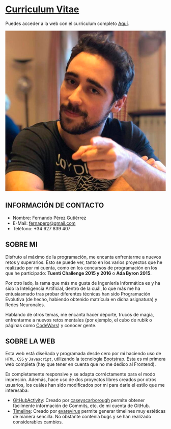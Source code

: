 # [Curriculum Vitae](https://fernaper.github.io/curriculum/)

Puedes acceder a la web con el curriculum completo [Aquí](https://fernaper.github.io/curriculum/).

![Game 2048](assets/img/face.png)

## INFORMACIÓN DE CONTACTO

- Nombre: Fernando Pérez Gutiérrez
- E-Mail: fernaperg@gmail.com
- Teléfono: +34 627 839 407

## SOBRE MI

Disfruto al máximo de la programación, me encanta enfrentarme a nuevos retos y superarlos. Esto se puede ver, tanto en los varios proyectos que he realizado por mi cuenta, como en los concursos de programación en los que he participado: **Tuenti Challenge 2015 y 2016** o **Ada Byron 2015**.

Por otro lado, la rama que más me gusta de Ingeniería Informática es y ha sido la Inteligencia Artificial, dentro de la cuál, lo que más me ha entusiasmado tras probar diferentes técnicas han sido Programación Evolutiva (de hecho, habiendo obtenido matrícula en dicha asignatura) y Redes Neuronales.

Hablando de otros temas, me encanta hacer deporte, trucos de magia, enfrentarme a nuevos retos mentales (por ejemplo, el cubo de rubik o páginas como [CodeWars](https://www.codewars.com/)) y conocer gente.

## SOBRE LA WEB

Esta web está diseñada y programada desde cero por mí haciendo uso de
``HTML``, ``CSS`` y ``Javascript``, utilizando la tecnología [Bootstrap](https://getbootstrap.com/).
Esta es mi primera web completa (hay que tener en cuenta que no me dedico al Frontend).

Es completamente responsive y se adapta corréctamente para el modo impresión.
Además, hace uso de dos proyectos libres creados por otros usuarios,
los cuáles han sido modificados por mi para darle el estilo que me interesaba:

- [GitHubActivity](https://github.com/caseyscarborough/github-activity): Creado por [caseyscarborough](https://github.com/caseyscarborough) permite obtener fácilmente información de Commits, etc. de mi cuenta de GitHub.
- [Timeline](https://bootsnipp.com/snippets/BEvbB): Creado por [evarevirus](https://bootsnipp.com/evarevirus) permite generar timelines muy estéticas de manera sencilla. No obstante contenía bugs y se han realizado considerables cambios.
